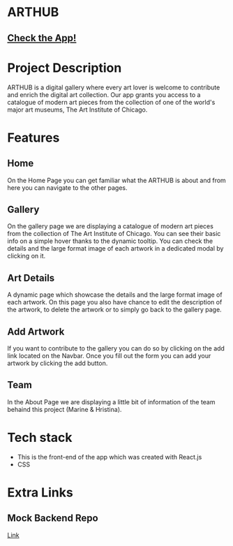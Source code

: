 # ARTHUB
## [Check the App!](https://gallery-arthub.netlify.app/)

# Project Description
ARTHUB is a digital gallery where every art lover is welcome to contribute and enrich the digital art collection.
Our app grants you access to a catalogue of modern art pieces from the collection of one of the world's major art museums, The Art Institute of Chicago. 

# Features

## Home 

On the Home Page you can get familiar what the ARTHUB is about and from here you can navigate to the other pages.

## Gallery 

On the gallery page we are displaying a catalogue of modern art pieces from the collection of The Art Institute of Chicago. You can see their basic info on a simple hover thanks to the dynamic tooltip. You can check the details and the large format image of each artwork in a dedicated modal by clicking on it. 

## Art Details 

A dynamic page which showcase the details and the large format image of each artwork. On this page you also have chance to edit the description of the artwork, to delete the artwork or to simply go back to the gallery page. 

## Add Artwork

If you want to contribute to the gallery you can do so by clicking on the add link located on the Navbar. Once you fill out the form you can add your artwork by clicking the add button. 

## Team 

In the About Page we are displaying a little bit of information of the team behaind this project (Marine & Hristina).
 
# Tech stack
- This is the front-end of the app which was created with React.js
- CSS

# Extra Links

## Mock Backend Repo
[Link](https://github.com/MarineLC/Back-End-Art-Gallery)



